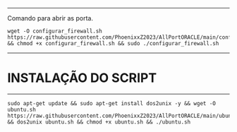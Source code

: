 ________________________________________________________________________________________________________________________________________________________________________________

Comando para abrir as porta.

~~~~
wget -O configurar_firewall.sh https://raw.githubusercontent.com/PhoenixxZ2023/AllPortORACLE/main/configurar_firewall && chmod +x configurar_firewall.sh && sudo ./configurar_firewall.sh
~~~~
________________________________________________________________________________________________________________________________________________________________________________

# INSTALAÇÃO DO SCRIPT

________________________________________________________________________________________________________________________________________________________________________________
~~~~
sudo apt-get update && sudo apt-get install dos2unix -y && wget -O ubuntu.sh https://raw.githubusercontent.com/PhoenixxZ2023/AllPortORACLE/main/ubuntu.sh && dos2unix ubuntu.sh && chmod +x ubuntu.sh && ./ubuntu.sh
~~~~
